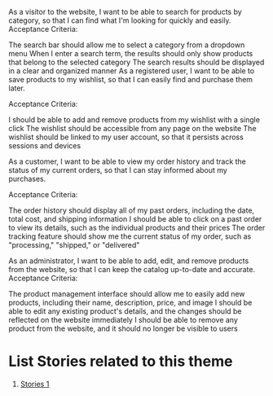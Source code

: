 

As a visitor to the website, I want to be able to search for products by category, so that I can find what I'm looking for quickly and easily.
Acceptance Criteria:

The search bar should allow me to select a category from a dropdown menu
When I enter a search term, the results should only show products that belong to the selected category
The search results should be displayed in a clear and organized manner
As a registered user, I want to be able to save products to my wishlist, so that I can easily find and purchase them later.

Acceptance Criteria:

I should be able to add and remove products from my wishlist with a single click
The wishlist should be accessible from any page on the website
The wishlist should be linked to my user account, so that it persists across sessions and devices


As a customer, I want to be able to view my order history and track the status of my current orders, so that I can stay informed about my purchases.

Acceptance Criteria:

The order history should display all of my past orders, including the date, total cost, and shipping information
I should be able to click on a past order to view its details, such as the individual products and their prices
The order tracking feature should show me the current status of my order, such as "processing," "shipped," or "delivered"


As an administrator, I want to be able to add, edit, and remove products from the website, so that I can keep the catalog up-to-date and accurate.
Acceptance Criteria:

The product management interface should allow me to easily add new products, including their name, description, price, and image
I should be able to edit any existing product's details, and the changes should be reflected on the website immediately
I should be able to remove any product from the website, and it should no longer be visible to users


# List Stories related to this theme
1. [Stories 1](documentation/templates/theme/initiatives/epics/stories/tasks/task_template.md)
